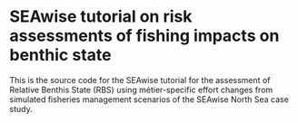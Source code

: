 # SEAwise tutorial on risk assessments of fishing impacts on benthic state
This is the source code for the SEAwise tutorial for the assessment of Relative Benthis State (RBS) using métier-specific effort changes from simulated fisheries management scenarios of the SEAwise North Sea case study.
